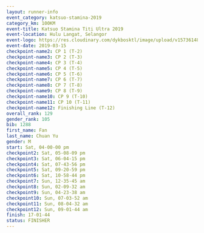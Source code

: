 ```yaml
--- 
layout: runner-info 
event_category: katsuo-stamina-2019 
category_km: 100KM 
event-title: Katsuo Stamina Titi Ultra 2019 
event-location: Hulu Langat, Selangor 
event-logo: https://res.cloudinary.com/dykbosktl/image/upload/v1573614825/Logo/Logo_p7ft6n.png 
event-date: 2019-03-15 
checkpoint-name2: CP 1 (T-2) 
checkpoint-name3: CP 2 (T-3) 
checkpoint-name4: CP 3 (T-4) 
checkpoint-name5: CP 4 (T-5) 
checkpoint-name6: CP 5 (T-6) 
checkpoint-name7: CP 6 (T-7) 
checkpoint-name8: CP 7 (T-8) 
checkpoint-name9: CP 8 (T-9) 
checkpoint-name10: CP 9 (T-10) 
checkpoint-name11: CP 10 (T-11) 
checkpoint-name12: Finishing Line (T-12) 
overall_rank: 129
gender_rank: 105
bib: 1288
first_name: Fan
last_name: Chuan Yu
gender: M
start: Sat, 04-00-00 pm
checkpoint2: Sat, 05-08-09 pm
checkpoint3: Sat, 06-04-15 pm
checkpoint4: Sat, 07-43-56 pm
checkpoint5: Sat, 09-20-59 pm
checkpoint6: Sat, 10-58-44 pm
checkpoint7: Sun, 12-35-45 am
checkpoint8: Sun, 02-09-32 am
checkpoint9: Sun, 04-23-38 am
checkpoint10: Sun, 07-03-52 am
checkpoint11: Sun, 08-04-32 am
checkpoint12: Sun, 09-01-44 am
finish: 17-01-44
status: FINISHER
--- 
```

